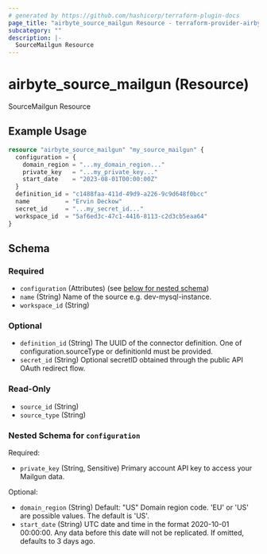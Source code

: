 ```yaml
---
# generated by https://github.com/hashicorp/terraform-plugin-docs
page_title: "airbyte_source_mailgun Resource - terraform-provider-airbyte"
subcategory: ""
description: |-
  SourceMailgun Resource
---
```


# airbyte_source_mailgun (Resource)

SourceMailgun Resource

## Example Usage

```terraform
resource "airbyte_source_mailgun" "my_source_mailgun" {
  configuration = {
    domain_region = "...my_domain_region..."
    private_key   = "...my_private_key..."
    start_date    = "2023-08-01T00:00:00Z"
  }
  definition_id = "c1488faa-411d-49d9-a226-9c9d648f0bcc"
  name          = "Ervin Deckow"
  secret_id     = "...my_secret_id..."
  workspace_id  = "5af6ed3c-47c1-4416-8113-c2d3cb5eaa64"
}
```

<!-- schema generated by tfplugindocs -->
## Schema

### Required

- `configuration` (Attributes) (see [below for nested schema](#nestedatt--configuration))
- `name` (String) Name of the source e.g. dev-mysql-instance.
- `workspace_id` (String)

### Optional

- `definition_id` (String) The UUID of the connector definition. One of configuration.sourceType or definitionId must be provided.
- `secret_id` (String) Optional secretID obtained through the public API OAuth redirect flow.

### Read-Only

- `source_id` (String)
- `source_type` (String)

<a id="nestedatt--configuration"></a>
### Nested Schema for `configuration`

Required:

- `private_key` (String, Sensitive) Primary account API key to access your Mailgun data.

Optional:

- `domain_region` (String) Default: "US"
Domain region code. 'EU' or 'US' are possible values. The default is 'US'.
- `start_date` (String) UTC date and time in the format 2020-10-01 00:00:00. Any data before this date will not be replicated. If omitted, defaults to 3 days ago.


